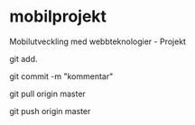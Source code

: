 # mobilprojekt
Mobilutveckling med webbteknologier - Projekt

git add.

git commit -m "kommentar"

git pull origin master

git push origin master
